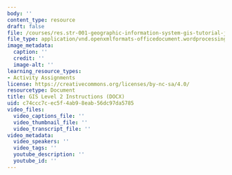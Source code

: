 ```yaml
---
body: ''
content_type: resource
draft: false
file: /courses/res.str-001-geographic-information-system-gis-tutorial-january-iap-2022/mitres_str001iap22_level2_instructions.docx
file_type: application/vnd.openxmlformats-officedocument.wordprocessingml.document
image_metadata:
  caption: ''
  credit: ''
  image-alt: ''
learning_resource_types:
- Activity Assignments
license: https://creativecommons.org/licenses/by-nc-sa/4.0/
resourcetype: Document
title: GIS Level 2 Instructions (DOCX)
uid: c74ccc7c-ec5f-4ab9-8eab-56dc97da5785
video_files:
  video_captions_file: ''
  video_thumbnail_file: ''
  video_transcript_file: ''
video_metadata:
  video_speakers: ''
  video_tags: ''
  youtube_description: ''
  youtube_id: ''
---
```

